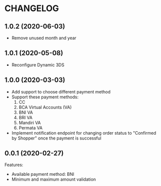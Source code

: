 # CHANGELOG

## 1.0.2 (2020-06-03)
- Remove unused month and year

## 1.0.1 (2020-05-08)
- Reconfigure Dynamic 3DS

## 1.0.0 (2020-03-03)
- Add support to choose different payment method
- Support these payment methods:
  1. CC
  2. BCA Virtual Accounts (VA)
  3. BNI VA
  4. BRI VA
  5. Mandiri VA
  6. Permata VA
- Implement notification endpoint for changing order status to "Confirmed by Shopper" once the payment is successful

## 0.0.1 (2020-02-27)

Features:
- Available payment method: BNI
- Minimum and maximum amount validation
